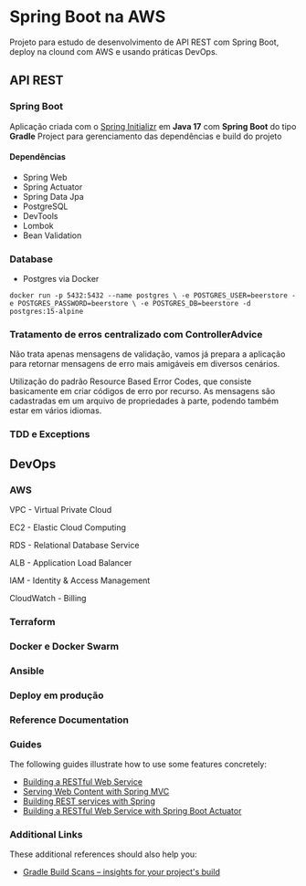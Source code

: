 # Spring Boot na AWS
Projeto para estudo de desenvolvimento de API REST com Spring Boot, deploy na clound com
AWS e usando práticas DevOps.


## API REST
### Spring Boot
Aplicação criada com o [Spring Initializr](https://start.spring.io/) em **Java 17** com **Spring Boot** do 
tipo **Gradle** Project para gerenciamento das dependências e build do projeto

#### Dependências
* Spring Web
* Spring Actuator
* Spring Data Jpa
* PostgreSQL
* DevTools
* Lombok
* Bean Validation

### Database
* Postgres via Docker 

`docker run -p 5432:5432 --name postgres \
-e POSTGRES_USER=beerstore -e POSTGRES_PASSWORD=beerstore \
-e POSTGRES_DB=beerstore -d postgres:15-alpine`

### Tratamento de erros centralizado com ControllerAdvice
Não trata apenas mensagens de validação, vamos já
prepara a aplicação para retornar mensagens de erro mais amigáveis em diversos cenários.

Utilização do padrão Resource Based Error Codes, que
consiste basicamente em criar códigos de erro por recurso. As mensagens são cadastradas em um arquivo de propriedades
à parte, podendo também estar em vários idiomas.



### TDD e Exceptions


## DevOps

### AWS

VPC - Virtual Private Cloud

EC2 - Elastic Cloud Computing

RDS - Relational Database Service

ALB - Application Load Balancer

IAM - Identity & Access Management

CloudWatch - Billing

### Terraform

### Docker e Docker Swarm

### Ansible

### Deploy em produção





### Reference Documentation

### Guides
The following guides illustrate how to use some features concretely:

* [Building a RESTful Web Service](https://spring.io/guides/gs/rest-service/)
* [Serving Web Content with Spring MVC](https://spring.io/guides/gs/serving-web-content/)
* [Building REST services with Spring](https://spring.io/guides/tutorials/rest/)
* [Building a RESTful Web Service with Spring Boot Actuator](https://spring.io/guides/gs/actuator-service/)

### Additional Links
These additional references should also help you:

* [Gradle Build Scans – insights for your project's build](https://scans.gradle.com#gradle)

